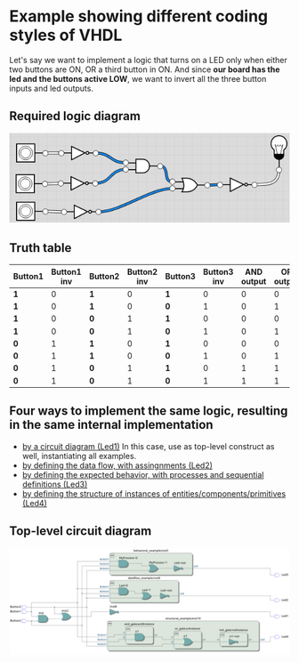 # Example showing different coding styles of VHDL 
Let's say we want to implement a logic that turns on a LED only when either two buttons are ON, OR a third button in ON.
And since **our board has the led and the buttons active LOW**, we want to invert all the three button inputs and led outputs.
## Required logic diagram
![Required logic diagram](doc/required_logic_diagram.png)
## Truth table
| **Button1** | Button1 inv | **Button2** | Button2 inv | **Button3** | Button3 inv | AND output | OR output | **Final OUTPUT** |
|-------------|-------------|-------------|-------------|-------------|-------------|------------|-----------|------------------|
| **1**       | 0           | **1**       | 0           | **1**       | 0           | 0          | 0         | **1**            |
| **1**       | 0           | **1**       | 0           | **0**       | 1           | 0          | 1         | **0**            |
| **1**       | 0           | **0**       | 1           | **1**       | 0           | 0          | 0         | **1**            |
| **1**       | 0           | **0**       | 1           | **0**       | 1           | 0          | 1         | **0**            |
| **0**       | 1           | **1**       | 0           | **1**       | 0           | 0          | 0         | **1**            |
| **0**       | 1           | **1**       | 0           | **0**       | 1           | 0          | 1         | **0**            |
| **0**       | 1           | **0**       | 1           | **1**       | 0           | 1          | 1         | **0**            |
| **0**       | 1           | **0**       | 1           | **0**       | 1           | 1          | 1         | **0**            |
## Four ways to implement the same logic, resulting in the same internal implementation
 * [by a circuit diagram (Led1)](diagram_example.bdf) In this case, use as top-level construct as well, instantiating all examples.
 * [by defining the data flow, with assingnments (Led2)](dataflow_example.vhd)
 * [by defining the expected behavior, with processes and sequential definitions (Led3)](behavioral_example.vhd)
 * [by defining the structure of instances of entities/components/primitives (Led4)](structural_example.vhd)
## Top-level circuit diagram
![RTL viewer](doc/RTL_viewer.png)
